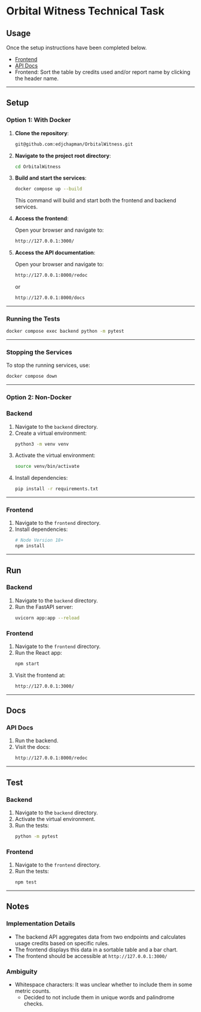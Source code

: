 # Orbital Witness Technical Task

## Usage

Once the setup instructions have been completed below.

- [Frontend](http://127.0.0.1:3000/)
- [API Docs](http://127.0.0.1:8000/redoc)
- Frontend: Sort the table by credits used and/or report name by clicking the header name.

---

## Setup 

### Option 1: With Docker

1. **Clone the repository**:

   ```sh
   git@github.com:edjchapman/OrbitalWitness.git
   ```

2. **Navigate to the project root directory**:

   ```sh
   cd OrbitalWitness
   ```

3. **Build and start the services**:

   ```sh
   docker compose up --build
   ```

   This command will build and start both the frontend and backend services.

4. **Access the frontend**:

   Open your browser and navigate to:
   ```sh
   http://127.0.0.1:3000/
   ```

5. **Access the API documentation**:

   Open your browser and navigate to:
   ```sh
   http://127.0.0.1:8000/redoc
   ```
   or
   ```sh
   http://127.0.0.1:8000/docs
   ```
   
---

### Running the Tests

```sh
docker compose exec backend python -m pytest
```

---

### Stopping the Services

To stop the running services, use:

```sh
docker compose down
```

---

### Option 2: Non-Docker

### Backend

1. Navigate to the `backend` directory.
2. Create a virtual environment:
   ```bash
   python3 -m venv venv
   ```
3. Activate the virtual environment:
   ```bash
   source venv/bin/activate
   ```
4. Install dependencies:
   ```bash
   pip install -r requirements.txt
   ```
   
---

### Frontend

1. Navigate to the `frontend` directory.
2. Install dependencies:
   ```bash
   # Node Version 18+
   npm install
   ```
   
---

## Run

### Backend
1. Navigate to the `backend` directory.
2. Run the FastAPI server:
   ```bash
   uvicorn app:app --reload
   ```

### Frontend

1. Navigate to the `frontend` directory.
2. Run the React app:
   ```bash
   npm start
   ```
3. Visit the frontend at:
   ```bash
   http://127.0.0.1:3000/
   ```

---

## Docs

### API Docs
1. Run the backend.
2. Visit the docs:
   ```bash
   http://127.0.0.1:8000/redoc
   ```

---

## Test

### Backend

1. Navigate to the `backend` directory.
2. Activate the virtual environment.
3. Run the tests:
   ```bash
   python -m pytest
   ```

### Frontend

1. Navigate to the `frontend` directory.
2. Run the tests:
   ```bash
   npm test
   ```

---

## Notes

### Implementation Details

- The backend API aggregates data from two endpoints and calculates usage credits based on specific rules.
- The frontend displays this data in a sortable table and a bar chart.
- The frontend should be accessible at `http://127.0.0.1:3000/`

### Ambiguity

- Whitespace characters: It was unclear whether to include them in some metric counts.
  - Decided to not include them in unique words and palindrome checks.